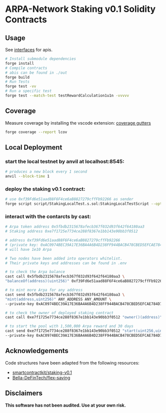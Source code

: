 # ARPA-Network Staking v0.1 Solidity Contracts

## Usage

See [interfaces](src/interfaces/) for apis.

```bash
# Install submodule dependencies
forge install
# Compile contracts
# abis can be found in ./out
forge build
# Run Tests
forge test -vv
# Run a specific test
forge test --match-test testRewardCalculation1u1n -vvvvv
```

## Coverage

Measure coverage by installing the vscode extension: [coverage gutters](https://marketplace.visualstudio.com/items?itemName=ryanluker.vscode-coverage-gutters)

```bash
forge coverage --report lcov
```

## Local Deployment

### start the local testnet by anvil at localhost:8545:

```bash
# produces a new block every 1 second
anvil --block-time 1
```

### deploy the staking v0.1 contract:

```bash
# use 0xf39Fd6e51aad88F6F4ce6aB8827279cffFb92266 as sender
forge script script/StakingLocalTest.s.sol:StakingLocalTestScript --optimize --fork-url http://localhost:8545 --broadcast
```

### interact with the contarcts by cast:

```bash
# Arpa token address 0x5fbdb2315678afecb367f032d93f642f64180aa3
# Staking address 0xe7f1725e7734ce288f8367e1bb143e90bb3f0512

# address 0xf39Fd6e51aad88F6F4ce6aB8827279cffFb92266
# (private key: 0xAC0974BEC39A17E36BA4A6B4D238FF944BACB478CBED5EFCAE784D7BF4F2FF80)
# will have 1e10 Arpa

# Two nodes have been added into operators whitelist.
# Their private keys and addresses can be found in .env

# to check the Arpa balance
cast call 0x5fbdb2315678afecb367f032d93f642f64180aa3 \
"balanceOf(address)(uint256)" 0xf39Fd6e51aad88F6F4ce6aB8827279cffFb92266

# to mint more Arpa for any address
cast send 0x5fbdb2315678afecb367f032d93f642f64180aa3 \
"mint(address,uint256)" ANY_ADDRESS ANY_AMOUNT \
--private-key 0xAC0974BEC39A17E36BA4A6B4D238FF944BACB478CBED5EFCAE784D7BF4F2FF80

# to check the owner of deployed staking contract
cast call 0xe7f1725e7734ce288f8367e1bb143e90bb3f0512 "owner()(address)"

# to start the pool with 1,500,000 Arpa reward and 30 days
cast send 0xe7f1725e7734ce288f8367e1bb143e90bb3f0512 "start(uint256,uint256)" 1500000000000000000000000 2592000 \
--private-key 0xAC0974BEC39A17E36BA4A6B4D238FF944BACB478CBED5EFCAE784D7BF4F2FF80

```

## Acknowledgements

Code structures have been adapted from the following resources:

- [smartcontractkit/staking-v0.1](https://github.com/smartcontractkit/staking-v0.1)
- [Bella-DeFinTech/flex-saving](https://github.com/Bella-DeFinTech/flex-saving)

## Disclaimers

**This software has not been audited. Use at your own risk.**
